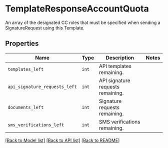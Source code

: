 # TemplateResponseAccountQuota

An array of the designated CC roles that must be specified when sending a SignatureRequest using this Template.

## Properties

| Name | Type | Description | Notes |
| ---- | ---- | ----------- | ----- |
| `templates_left` | ```int``` |  API templates remaining.  |  |
| `api_signature_requests_left` | ```int``` |  API signature requests remaining.  |  |
| `documents_left` | ```int``` |  Signature requests remaining.  |  |
| `sms_verifications_left` | ```int``` |  SMS verifications remaining.  |  |


[[Back to Model list]](../README.md#documentation-for-models) [[Back to API list]](../README.md#documentation-for-api-endpoints) [[Back to README]](../README.md)


